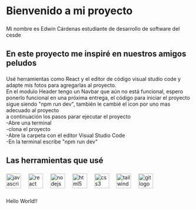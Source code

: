 <h1 align="left">Bienvenido a mi proyecto</h1>

###

<p align="left">Mi nombre es Edwin Cárdenas estudiante de desarrollo de software del cesde</p>

###

<h2 align="left">En este proyecto me inspiré en nuestros amigos peludos</h2>

###

<p align="left">Usé herramientas como React y el editor de código visual studio code y adapte mis fotos para agregarlas al proyecto.<br>En el modulo Header tengo un Navbar que aún no está funcional, espero ponerlo funcional en una próxima entrega, el código para iniciar el proyecto sigue siendo "npm run dev",  también le cambié el icon por uno mas adecuado al proyecto<br>a continuación los pasos parar ejecutar el proyecto<br>-Abre una terminal<br>-clona el proyecto<br>-Abre la carpeta con el editor Visual Studio Code<br>-En la terminal escribe "npm run dev"</p>

###

<h2 align="left">Las herramientas que usé</h2>

###

<div align="left">
  <img src="https://cdn.jsdelivr.net/gh/devicons/devicon/icons/javascript/javascript-original.svg" height="40" alt="javascript logo"  />
  <img width="12" />
  <img src="https://cdn.jsdelivr.net/gh/devicons/devicon/icons/react/react-original.svg" height="40" alt="react logo"  />
  <img width="12" />
  <img src="https://cdn.jsdelivr.net/gh/devicons/devicon/icons/nodejs/nodejs-original.svg" height="40" alt="nodejs logo"  />
  <img width="12" />
  <img src="https://cdn.jsdelivr.net/gh/devicons/devicon/icons/html5/html5-original.svg" height="40" alt="html5 logo"  />
  <img width="12" />
  <img src="https://cdn.jsdelivr.net/gh/devicons/devicon/icons/css3/css3-original.svg" height="40" alt="css3 logo"  />
  <img width="12" />
  <img src="https://cdn.jsdelivr.net/gh/devicons/devicon/icons/tailwindcss/tailwindcss-original-wordmark.svg" height="40" alt="tailwindcss logo"  />
  <img width="12" />
  <img src="https://cdn.jsdelivr.net/gh/devicons/devicon/icons/git/git-original.svg" height="40" alt="git logo"  />
</div>

###

<p align="left">Hello World!!</p>

###
